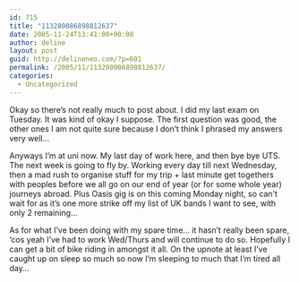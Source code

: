 ```yaml
---
id: 715
title: "113280086898812637"
date: 2005-11-24T13:41:00+00:00
author: deline
layout: post
guid: http://delineneo.com/?p=601
permalink: /2005/11/113280086898812637/
categories:
  - Uncategorized
---
```

Okay so there&#8217;s not really much to post about. I did my last exam on Tuesday. It was kind of okay I suppose. The first question was good, the other ones I am not quite sure because I don&#8217;t think I phrased my answers very well&#8230;

Anyways I&#8217;m at uni now. My last day of work here, and then bye bye UTS. The next week is going to fly by. Working every day till next Wednesday, then a mad rush to organise stuff for my trip + last minute get togethers with peoples before we all go on our end of year (or for some whole year) journeys abroad. Plus Oasis gig is on this coming Monday night, so can&#8217;t wait for as it&#8217;s one more strike off my list of UK bands I want to see, with only 2 remaining&#8230;

As for what I&#8217;ve been doing with my spare time&#8230; it hasn&#8217;t really been spare, &#8216;cos yeah I&#8217;ve had to work Wed/Thurs and will continue to do so. Hopefully I can get a bit of bike riding in amongst it all. On the upnote at least I&#8217;ve caught up on sleep so much so now I&#8217;m sleeping to much that I&#8217;m tired all day&#8230;